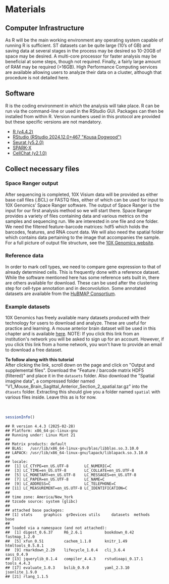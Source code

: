 # Materials



## Computer Infrastructure

As R will be the main working environment any operating system capable of running R is sufficient. ST datasets can be quite large (10’s of GB) and saving data at several stages in the process may be desired so 10-20GB of space may be desired. A multi-core processor for faster analysis may be beneficial at some steps, though not required. Finally, a fairly large amount of RAM may be required (>16GB). High Performance Computing services are available allowing users to analyze their data on a cluster, although that procedure is not detailed here.

## Software

R is the coding environment in which the analysis will take place. R can be run via the command-line or used in the RStudio GUI. Packages can then be installed from within R. Version numbers used in this protocol are provided but these specific versions are not mandatory.

- [R (v4.4.2)](https://www.r-project.org/)
- [RStudio (RStudio 2024.12.0+467 "Kousa Dogwood")](https://posit.co/downloads/)
- [Seurat (v5.2.0)](https://satijalab.org/seurat/)
- [SPARK-X](https://xzhoulab.github.io/SPARK/)
- [CellChat (v2.1.0)](https://github.com/jinworks/CellChat)

## Collect necessary files

### Space Ranger output

After sequencing is completed, 10X Visium data will be provided as either base call files (.BCL) or FASTQ files, either of which can be used for input to 10X Genomics’ Space Ranger software. The output of Space Ranger is the input for our first analysis method so we will start there. Space Ranger provides a variety of files containing data and various metrics on the samples and sequencing run. We are interested in one file and one folder. We need the filtered feature-barcode matrices: hdf5 which holds the barcodes, features, and RNA count data. We will also need the spatial folder which contains data pertaining to the image that accompanies the sample. For a full picture of output file structure, see the [10X Genomics website](https://www.10xgenomics.com/support/software/space-ranger/latest/analysis/outputs/output-overview).

### Reference data

In order to mark cell types, we need to compare gene expression to that of already determined cells. This is frequently done with a reference dataset. While the software mentioned here has some reference sets built in, there are others available for download. These can be used after the clustering step for cell-type annotation and in deconvolution. Some annotated datasets are available from the [HuBMAP Consortium](https://azimuth.hubmapconsortium.org/).

### Example datasets

10X Genomics has freely available many datasets produced with their technology for users to download and analyze. These are useful for practice and learning. A mouse anterior brain dataset will be used in this chapter and is available [here](https://www.10xgenomics.com/datasets/mouse-brain-serial-section-2-sagittal-anterior-1-standard). NOTE: If you click this link from an institution's network you will be asked to sign up for an account. However, if you click this link from a home network, you won't have to provide an email to download a free dataset.

**To follow along with this tutorial** <br>
After clicking the link, scroll down on the page and click on "Output and supplemental files". Download the "Feature / barcode matrix HDF5 (filtered)" and place it in the `datasets` folder. Also download the "Spatial imagine data", a compressed folder named "V1_Mouse_Brain_Sagittal_Anterior_Section_2_spatial.tar.gz" into the `dtasets` folder. Extracting this should give you a folder named `spatial` with various files inside. Leave this as is for now.
<br>
<br>
<br>

``` r
sessionInfo()
```

```
## R version 4.4.3 (2025-02-28)
## Platform: x86_64-pc-linux-gnu
## Running under: Linux Mint 21
## 
## Matrix products: default
## BLAS:   /usr/lib/x86_64-linux-gnu/blas/libblas.so.3.10.0 
## LAPACK: /usr/lib/x86_64-linux-gnu/lapack/liblapack.so.3.10.0
## 
## locale:
##  [1] LC_CTYPE=en_US.UTF-8       LC_NUMERIC=C              
##  [3] LC_TIME=en_US.UTF-8        LC_COLLATE=en_US.UTF-8    
##  [5] LC_MONETARY=en_US.UTF-8    LC_MESSAGES=en_US.UTF-8   
##  [7] LC_PAPER=en_US.UTF-8       LC_NAME=C                 
##  [9] LC_ADDRESS=C               LC_TELEPHONE=C            
## [11] LC_MEASUREMENT=en_US.UTF-8 LC_IDENTIFICATION=C       
## 
## time zone: America/New_York
## tzcode source: system (glibc)
## 
## attached base packages:
## [1] stats     graphics  grDevices utils     datasets  methods   base     
## 
## loaded via a namespace (and not attached):
##  [1] digest_0.6.37     R6_2.6.1          bookdown_0.42     fastmap_1.2.0    
##  [5] xfun_0.51         cachem_1.1.0      knitr_1.49        htmltools_0.5.8.1
##  [9] rmarkdown_2.29    lifecycle_1.0.4   cli_3.6.4         sass_0.4.9       
## [13] jquerylib_0.1.4   compiler_4.4.3    rstudioapi_0.17.1 tools_4.4.3      
## [17] evaluate_1.0.3    bslib_0.9.0       yaml_2.3.10       jsonlite_1.9.0   
## [21] rlang_1.1.5
```
